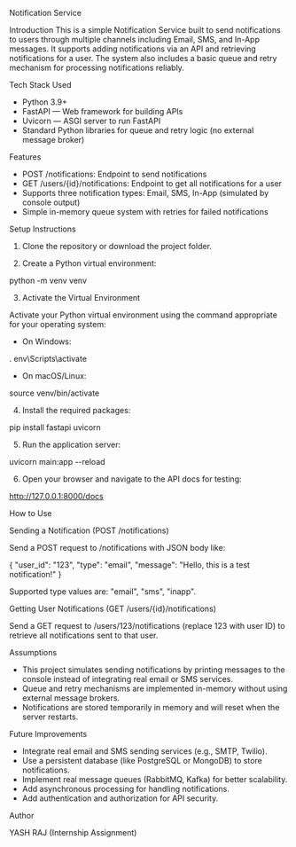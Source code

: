 Notification Service

Introduction
This is a simple Notification Service built to send notifications to users through multiple channels including Email, SMS, and In-App messages. It supports adding notifications via an API and retrieving notifications for a user. The system also includes a basic queue and retry mechanism for processing notifications reliably.

Tech Stack Used
- Python 3.9+
- FastAPI — Web framework for building APIs
- Uvicorn — ASGI server to run FastAPI
- Standard Python libraries for queue and retry logic (no external message broker)

Features
- POST /notifications: Endpoint to send notifications
- GET /users/{id}/notifications: Endpoint to get all notifications for a user
- Supports three notification types: Email, SMS, In-App (simulated by console output)
- Simple in-memory queue system with retries for failed notifications

Setup Instructions

1. Clone the repository or download the project folder.

2. Create a Python virtual environment:

python -m venv venv

3. Activate the Virtual Environment

Activate your Python virtual environment using the command appropriate for your operating system:

- On Windows:

.
env\Scripts\activate

- On macOS/Linux:

source venv/bin/activate

4. Install the required packages:

pip install fastapi uvicorn

5. Run the application server:

uvicorn main:app --reload

6. Open your browser and navigate to the API docs for testing:

http://127.0.0.1:8000/docs

How to Use

Sending a Notification (POST /notifications)

Send a POST request to /notifications with JSON body like:

{
  "user_id": "123",
  "type": "email",
  "message": "Hello, this is a test notification!"
}

Supported type values are: "email", "sms", "inapp".

Getting User Notifications (GET /users/{id}/notifications)

Send a GET request to /users/123/notifications (replace 123 with user ID) to retrieve all notifications sent to that user.

Assumptions

- This project simulates sending notifications by printing messages to the console instead of integrating real email or SMS services.
- Queue and retry mechanisms are implemented in-memory without using external message brokers.
- Notifications are stored temporarily in memory and will reset when the server restarts.

Future Improvements

- Integrate real email and SMS sending services (e.g., SMTP, Twilio).
- Use a persistent database (like PostgreSQL or MongoDB) to store notifications.
- Implement real message queues (RabbitMQ, Kafka) for better scalability.
- Add asynchronous processing for handling notifications.
- Add authentication and authorization for API security.

Author

YASH RAJ (Internship Assignment)